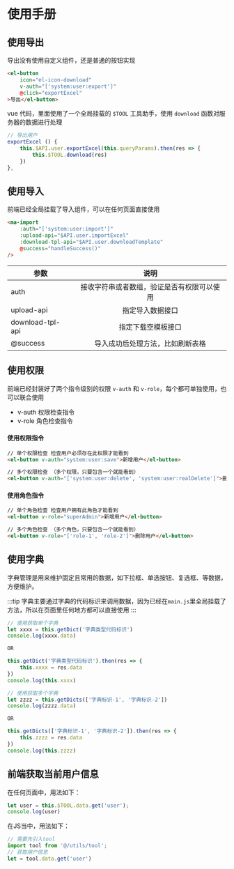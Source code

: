 # 使用手册
## 使用导出
导出没有使用自定义组件，还是普通的按钮实现
```html
<el-button
    icon="el-icon-download"
    v-auth="['system:user:export']"
    @click="exportExcel"
>导出</el-button>
```

vue 代码，里面使用了一个全局挂载的 `$TOOL` 工具助手，使用 `download` 函数对服务器的数据进行处理
```js
// 导出用户
exportExcel () {
    this.$API.user.exportExcel(this.queryParams).then(res => {
        this.$TOOL.download(res)
    })
},
```

## 使用导入
前端已经全局挂载了导入组件，可以在任何页面直接使用
```html
<ma-import
    :auth="['system:user:import']"
    :upload-api="$API.user.importExcel"
    :download-tpl-api="$API.user.downloadTemplate"
    @success="handleSuccess()"
/>
```
| 参数           | 说明          |
| ------------- |:-------------:|
| auth|接收字符串或者数组，验证是否有权限可以使用|
| upload-api|指定导入数据接口|
| download-tpl-api|指定下载空模板接口|
| @success|导入成功后处理方法，比如刷新表格|

## 使用权限
前端已经封装好了两个指令级别的权限 `v-auth` 和 `v-role`，每个都可单独使用，也可以联合使用
- v-auth 权限检查指令
- v-role 角色检查指令

#### 使用权限指令
```html
// 单个权限检查 检查用户必须存在此权限才能看到
<el-button v-auth="system:user:save">新增用户</el-button>

// 多个权限检查 （多个权限，只要包含一个就能看到）
<el-button v-auth="['system:user:delete', 'system:user:realDelete']">删除用户</el-button>
```

#### 使用角色指令
```html
// 单个角色检查 检查用户拥有此角色才能看到
<el-button v-role="superAdmin">新增用户</el-button>

// 多个角色检查 （多个角色，只要包含一个就能看到）
<el-button v-role="['role-1', 'role-2']">删除用户</el-button>
```

## 使用字典
字典管理是用来维护固定且常用的数据，如下拉框、单选按钮、复选框、等数据，方便维护。

:::tip
字典主要通过字典的代码标识来调用数据，因为已经在`main.js`里全局挂载了方法，所以在页面里任何地方都可以直接使用
:::
```javascript
// 使用获取单个字典
let xxxx = this.getDict('字典类型代码标识')
console.log(xxxx.data)

OR 

this.getDict('字典类型代码标识').then(res => {
    this.xxxx = res.data
})
console.log(this.xxxx)

// 使用获取多个字典
let zzzz = this.getDicts(['字典标识-1', '字典标识-2'])
console.log(zzzz.data)

OR 

this.getDicts(['字典标识-1', '字典标识-2']).then(res => {
    this.zzzz = res.data
})
console.log(this.zzzz)
```

## 前端获取当前用户信息
在任何页面中，用法如下：
```js
let user = this.$TOOL.data.get('user');
console.log(user)
```

在JS当中，用法如下：
```js
// 需要先引入tool
import tool from '@/utils/tool';
// 获取用户信息
let = tool.data.get('user')
```